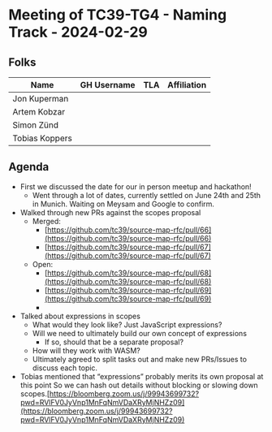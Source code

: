 # Meeting of TC39-TG4 - Naming Track - 2024-02-29

## Folks

| Name           | GH Username | TLA | Affiliation |
| -------------- | ----------- | --- | ----------- |
| Jon Kuperman   |             |     |             |
| Artem Kobzar   |             |     |             |
| Simon Zünd     |             |     |             |
| Tobias Koppers |             |     |             |

## Agenda

- First we discussed the date for our in person meetup and hackathon!
  - Went through a lot of dates, currently settled on June 24th and 25th in Munich. Waiting on Meysam and Google to confirm.
- Walked through new PRs against the scopes proposal
  - Merged:
    - [https://github.com/tc39/source-map-rfc/pull/66](https://github.com/tc39/source-map-rfc/pull/66)
    - [https://github.com/tc39/source-map-rfc/pull/67](https://github.com/tc39/source-map-rfc/pull/67)
  - Open:
    - [https://github.com/tc39/source-map-rfc/pull/68](https://github.com/tc39/source-map-rfc/pull/68)
    - [https://github.com/tc39/source-map-rfc/pull/69](https://github.com/tc39/source-map-rfc/pull/69)
    -
- Talked about expressions in scopes
  - What would they look like? Just JavaScript expressions?
  - Will we need to ultimately build our own concept of expressions
    - If so, should that be a separate proposal?
  - How will they work with WASM?
  - Ultimately agreed to split tasks out and make new PRs/Issues to discuss each topic.
- Tobias mentioned that “expressions” probably merits its own proposal at this point So we can hash out details without blocking or slowing down scopes.[https://bloomberg.zoom.us/j/99943699732?pwd=RVlFV0JyVnp1MnFqNmVDaXRyMjNHZz09](https://bloomberg.zoom.us/j/99943699732?pwd=RVlFV0JyVnp1MnFqNmVDaXRyMjNHZz09)
